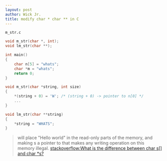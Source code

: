 ```yaml
---
layout: post
author: Wick Jr.
title: modify char * char ** in C
---
```


`m_str.c`
```c
void m_str(char *, int);
void lm_str(char **);

int main()
{
    char n[5] = "whats";
    char *m = "whats";
    return 0;
}

void m_str(char *string, int size)
{
    *(string + 0) = 'W'; /* (string + 0) -> pointer to n[0] */
    ...
}

void lm_str(char **string)
{
    *string = "WHATS";
}
```
> will place "Hello world" in the read-only parts of the memory, and making s a pointer to that makes any writing operation on this memory illegal. 
> [stackoverflow:What is the difference between char s[] and char *s?](https://stackoverflow.com/questions/1704407/what-is-the-difference-between-char-s-and-char-s)
